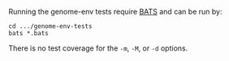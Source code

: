 Running the genome-env tests require [BATS][] and can be run by:

    cd .../genome-env-tests
    bats *.bats

There is no test coverage for the `-m`, `-M`, or `-d` options.

[BATS]: https://github.com/sstephenson/bats
